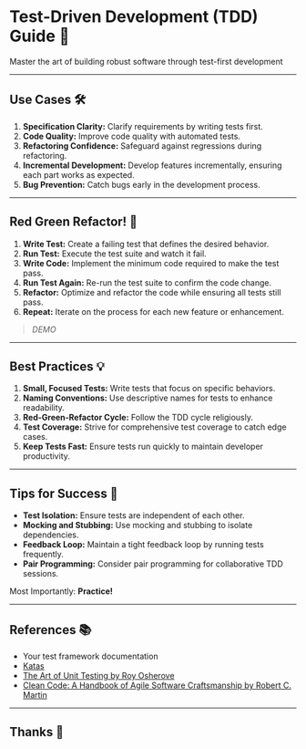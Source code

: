 # Test-Driven Development (TDD) Guide 🧪

Master the art of building robust software through test-first development

---

## Use Cases 🛠️

1. **Specification Clarity:** Clarify requirements by writing tests first.
2. **Code Quality:** Improve code quality with automated tests.
3. **Refactoring Confidence:** Safeguard against regressions during refactoring.
4. **Incremental Development:** Develop features incrementally, ensuring each part works as expected.
5. **Bug Prevention:** Catch bugs early in the development process.

---

## Red Green Refactor! 🔄

1. **Write Test:** Create a failing test that defines the desired behavior.
2. **Run Test:** Execute the test suite and watch it fail.
3. **Write Code:** Implement the minimum code required to make the test pass.
4. **Run Test Again:** Re-run the test suite to confirm the code change.
5. **Refactor:** Optimize and refactor the code while ensuring all tests still pass.
6. **Repeat:** Iterate on the process for each new feature or enhancement.

> _DEMO_

---

## Best Practices 💡

1. **Small, Focused Tests:** Write tests that focus on specific behaviors.
2. **Naming Conventions:** Use descriptive names for tests to enhance readability.
3. **Red-Green-Refactor Cycle:** Follow the TDD cycle religiously.
4. **Test Coverage:** Strive for comprehensive test coverage to catch edge cases.
5. **Keep Tests Fast:** Ensure tests run quickly to maintain developer productivity.

---

## Tips for Success 🚨

- **Test Isolation:** Ensure tests are independent of each other.
- **Mocking and Stubbing:** Use mocking and stubbing to isolate dependencies.
- **Feedback Loop:** Maintain a tight feedback loop by running tests frequently.
- **Pair Programming:** Consider pair programming for collaborative TDD sessions.

Most Importantly: **Practice!**

---

## References 📚

- Your test framework documentation
- [Katas](https://kata-log.rocks/tdd)
- [The Art of Unit Testing by Roy Osherove](https://www.manning.com/books/the-art-of-unit-testing)
- [Clean Code: A Handbook of Agile Software Craftsmanship by Robert C. Martin](https://www.goodreads.com/book/show/3735293-clean-code)

---

## Thanks 🙏
